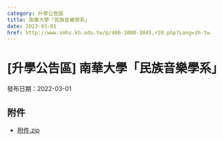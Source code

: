 ```yaml
---
category: 升學公告區
title: 南華大學「民族音樂學系」
date: 2022-03-01
href: http://www.smhs.kh.edu.tw/p/406-1000-3045,r20.php?Lang=zh-tw
---
```


# [升學公告區] 南華大學「民族音樂學系」

發布日期：2022-03-01



## 附件

- [附件.zip](https://www.smhs.kh.edu.tw/app/index.php?Action=downloadfile&file=WVhSMFlXTm9Mek00TDNCMFlWOHlPREF3WHpnek9UTXlOalZmTWpJNE1qa3VlbWx3&fname=DGGGROTSYWQO41XX50LKSWHGRK30OOLKDGUWTSKK4125MLVWKPROVTPOUSSSPKPO)
